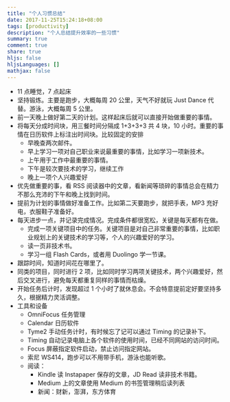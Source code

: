 ```yaml
---
title: "个人习惯总结"
date: 2017-11-25T15:24:18+08:00
tags: [productivity]
description: "个人总结提升效率的一些习惯"
summary: true
comment: true
share: true
hljs: false
hljsLanguages: []
mathjax: false
---
```


- 11 点睡觉，7 点起床
- 坚持锻炼。主要是跑步，大概每周 20 公里，天气不好就玩 Just Dance 代替。游泳，大概每周 5 公里。
- 前一天晚上做好第二天的计划。这样起床后就可以直接开始做重要的事情。
- 将每天分成时间块，用三餐时间分隔成 1+3+3+3 共 4 块，10 小时。重要的事情在日历软件上标注出时间块。比较固定的安排
    - 早晚查两次邮件。
    - 早上学习一项对自己职业来说最重要的事情，比如学习一项新技术。
    - 上午用于工作中最重要的事情。
    - 下午是较次要技术的学习，继续工作
    - 晚上一项个人兴趣爱好
- 优先做重要的事，看 RSS 阅读器中的文章，看新闻等琐碎的事情总会在精力不那么充沛的下午和晚上找到时间。
- 提前为计划的事情做好准备工作。比如第二天要跑步，就把手表，MP3 充好电，衣服鞋子准备好。
- 每天进步一点，并记录完成情况。完成条件都很宽松，关键是每天都有在做。
    - 完成一项关键项目中的任务。关键项目是对自己非常重要的事情，比如职业规划上的关键技术的学习等，个人的兴趣爱好的学习。
    - 读一页非技术书。
    - 学习一组 Flash Cards，或者用 Duolingo 学一节课。
- 跟踪时间，知道时间花在哪里了。
- 同类的项目，同时进行 2 项，比如同时学习两项关键技术，两个兴趣爱好，然后交叉进行，避免每天都重复同样的事情而枯燥。
- 开始任务后计时，发现超过 1 个小时了就休息会。不会特意提前定好要坚持多久，根据精力灵活调整。
- 工具和设备
    - OmniFocus 任务管理
    - Calendar 日历软件
    - Tyme2 手动任务计时，有时候忘了记可以通过 Timing 的记录补下。
    - Timing 自动记录电脑上各个软件的使用时间，已经不同网站的访问时间。
    - Focus 屏蔽指定软件启动，禁止访问指定网站。
    - 索尼 WS414，跑步可以不用带手机，游泳也能听歌。
    - 阅读：
        - Kindle 读 Instapaper 保存的文章，JD Read 读非技术书籍。
        - Medium 上的文章使用 Medium 的书签管理稍后读列表
        - 新闻：财新，澎湃，东方体育
